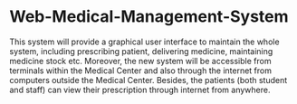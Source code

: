# Web-Medical-Management-System
This system will provide a graphical user interface to maintain the whole system, including prescribing patient, delivering medicine, maintaining medicine stock etc. Moreover, the new system will be accessible from terminals within the Medical Center and also through the internet from computers outside the Medical Center. Besides, the patients (both student and staff) can view their prescription through internet from anywhere.
